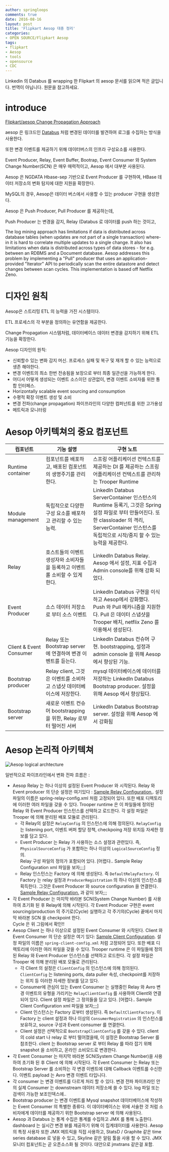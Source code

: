 ```yaml
---
author: springloops
comments: true
date: 2016-08-16
layout: post
title: 'Flipkart Aesop 대충 정리'
categories:
- OPEN SOURCE/Flipkart Aesop
tags:
- flipkart
- Aesop
- tools
- opensource
- CDC
---
```


Linkedin 의 Databus 를 wrapping 한 Flipkart 의 aesop 문서를 읽으며 적은 글입니다.
번역이 아닙니다. 원문을 참고하세요.

# introduce
[Flipkart/aesop Change Propagation Approach](https://github.com/Flipkart/aesop/wiki/Change-Propagation-Approach)

aesop 은 링크드인 [Databus](/archivers/linkedin-databus-introduce-home) 처럼 변경된 데이터를 발견하여 로그를 수집하는 방식을 사용한다.

또한 변경 이벤트를 제공하기 위해 데이터버스의 인프라 구성요소를 사용한다.

Event Producer, Relay, Event Buffer, Bootrap, Event Consumer 와 System Change Number(SCN) 은 매우 매력적이고, Aesop 에서 대부분 사용된다.

Aesop 은 NGDATA Hbase-sep 기반으로 Event Producer 를 구현하여, HBase 데이터 저장소의 변화 탐지에 대한 지원을 확장한다.

MySQL의 경우, Aesop은 데이터 버스에서 사용할 수 있는 producer 구현을 생성한다.

Aesop 은 Push Producer, Pull Producer 를 제공하는데,

Push Producer 는 변경을 감지, Relay (Databus 로 데이터를 push 하는 것이고,

The log mining approach has limitations if data is distributed across database tables (when updates are not part of a single transaction) where-in it is hard to correlate multiple updates to a single change. It also has limitations when data is distributed across types of data stores - for e.g. between an RDBMS and a Document database. Aesop addresses this problem by implementing a "Pull" producer that uses an application-provided "Iterator" API to periodically scan the entire datastore and detect changes between scan cycles. This implementation is based off Netflix Zeno.

# 디자인 원칙

Aesop은 스트리밍 ETL 의 능력을 가진 시스템이다.

ETL 프로세스의 각 부분을 정의하는 유연함을 제공한다.

Change Propagation 시스템처럼, 데이터베이스 데이터 변경을 감지하기 위해 ETL 기능을 확장한다.

Aesop 디자인의 원칙:

* 신뢰할수 있는 변화 감지 머신. 프로세스 실패 및 복구 및 재개 할 수 있는 능력으로 생존 해야한다.
* 변경 이벤트의 최소 한번 전송됨을 보장으로 부터 최종 일관선을 가능하게 한다.
* 어디서 어떻게 생성되는 이벤트 소스이던 상관없이, 변경 이벤트 소비자를 위한 통합 인터페스.
* Horizontally scalable event sourcing and consumption
* 수평적 확장 이벤트 생성 및 소비
* 변경 전파(change propagation) 파이프라인의 다양한 컴퍼넌트를 위한 고가용성
* 메트릭과 모니터링

# Aesop 아키텍쳐의 중요 컴포넌트 

| 컴포넌트 | 기능 설명 | 구현 노트 |
|--------|---------|--------|
| Runtime container | 컴포넌트를 배포하고, 배포된 컴포넌트의 생명주기를 관리한다.| 스프링 어플리케이션 컨텍스트를 제공하는 DI 를 제공하는 스프링 어플리케이션 컨텍스트를 관리하는 Trooper Runtime|
| Module management | 독립적으로 다양한 구성 요소를 배포하고 관리할 수 있는 능력.| LinkedIn Databus ServerContainer 인스턴스의 Runtime 등록기, 그것은 Spring 설정 파일로 부터 만들어진다. 또한 classloader 의 격리, ServerContainer 인스턴스를 독립적으로 시작/중지 할 수 있는 능력을 제공한다.|
| Relay | 호스트들의 이벤트 생성자와 소비자들을 등록하고 이벤트롤 소비할 수 있게 한다.| LinkedIn Databus Relay. Aesop 에서 설정, 지표 수집과 Admin console를 위해 강화 되었다. |
| Event Producer | 소스 데이터 저장소로 부터 소스 이벤트 | LinkedIn Databus 구현을 이식하고 Aesop에서 강화했다. Push 와 Pull 메카니즘을 지원한다. Pull 은 데이터 스냅샷을 Trooper 배치, netflix Zeno 를 이용해서 생성된다.|
| Client & Event Consumer | Relay 또는 Bootstrap server 에 연결하여 변경 이벤트를 듣는다. | LinkedIn Databus 컨슈머 구현. bootstrapping, 설정과 admin console 을 위해 Aesop 에서 향상된 기능.|
| Bootstrap producer | Relay client, 그것은 이벤트를 소비하고 스냅샷 데이터베이스에 저장한다. | mysql 데이터베이스에 데이터를 저장하는 LinkedIn Databus Bootstrap producer. 설정을 위해 Aesop 에서 향상됬다.|
| Bootstrap server | 새로운 이벤트 컨슈머 bootstrapping 을 위한, Relay 로부터 떨어진 서버 | LinkedIn Databus Bootstrap server. 설정을 위해 Aesop 에서 강화됨 |

# Aesop 논리적 아키텍쳐
![Aesop logical archtecture](https://github.com/Flipkart/aesop/raw/master/docs/Overall_architecture.png)

일반적으로 파이프라인에서 변화 전파 흐름은 :

* Aesop Relay 는 하나 이상의 설정된 Event Producer 와 시작된다. Relay 와 Event producer 의 단순 설정은 여기있다 : [Sample Relay Configuration.](https://github.com/Flipkart/aesop/blob/master/samples/sample-hbase-relay/src/main/resources/external/spring-relay-config.xml). 설정 파일의 이름은 spring-relay-config.xml 처럼 고정되어 있다. 또한 배포 디렉토리에 이러한 여러 파일을 갖을 수 있다.
Trooper runtime 은 이 파일들에 정의된 Relay 와 Event Producer 인스턴스를 선택하고 로드한다.
각 설정 파일은 Trooper 에 의해 분리된 배포 모듈로 관리된다.
	* 각 Relay의 설정은 `RelayConfig` 의 인스턴스에 의해 정의된다. `RelayConfig`는 listening port, 이벤트 버퍼 할당 정책, checkpoing 저장 위치등 자세한 정보를 담고 있다.
	* Event Producer 는 Relay 가 사용하는 소스 설정과 관련있다. 즉, `PhysicalSourceConfig` 가 포함하는 하나 이상의 `LogicalSourceConfig` 정의.<br/>
	Relay 구성 파일의 정의가 포함되어 있다. [어렵다.. Sample Relay Configuration xml 파일을 보자;;;]
	* Relay 인스턴스는 Factory 에 의해 생성된다. 즉 `DefaultRelayFactory`. 이 Factory 는 relay 설정과 `ProducerRegistration` 의 하나 이상의 인스턴스를 획득한다. 그것은 Event Producer 와 source configuration 을 연결한다.<br/>
	[Sample Relay Configuration.](https://github.com/Flipkart/aesop/blob/master/samples/sample-hbase-relay/src/main/resources/external/spring-relay-config.xml) 과 같이 보자;;;
* 각 Event Producer 는 마지막 바라본 SCN(System Change Number) 를 사용하여 초기화 된 후 Relay에 의해 시작된다. 각 Event Producer 구현은 event sourcing/production 의 주기로(Cycle) 실행하고 각 주기의(Cycle) 끝에서 마지막 바라본 SCN 을 checkpoint 한다. <br/> Cycle 은 위 그림에서 확인!!
* Aesop Client 는 하나 이상으로 설정된 Event Consumer 와 시작된다. Client 와 Event Consumer 의 단순 설정은 여기 있다: [Sample Client Configuration](https://github.com/Flipkart/aesop/blob/master/samples/sample-client/src/main/resources/external/spring-client-config.xml). 설정 파일의 이름은 `spring-client-config.xml` 처럼 고정되어 있다. 또한 배포 디렉토리에 이러한 여러 파일을 갖을 수 있다. Trooper runtime 은 이 파일들에 정의된 Relay 와 Event Producer 인스턴스를 선택하고 로드한다. 각 설정 파일은 Trooper 에 의해 분리된 배포 모듈로 관리된다.
	* 각 Client 의 설정은 `ClientConfig` 의 인스턴스에 의해 정의된다. `ClientConfig` 는 listening ports, data puller 속성, checkpoint를 저장하는 위치 등 이러한 자세한 정보를 담고 있다.
	* Consumer에 관심이 있는 Event Consumer 는 실행중인 Relay 와 Avro 변경 이벤트의 유형을 가리키는 `RelayClientConfig` 를 사용하여 Client와 연결되어 있다. Client 설정 파일은 그 정의들을 담고 있다.  [어렵다.. Sample Client Configuration xml 파일을 보자;;;]
	* Client 인스턴스는 Factory 로부터 생성된다. 즉 `DefaultClientFactory`. 이 Factory 는 client 설정과 하나 이상의 `ConsumerRegistration` 의 인스턴스를 보유하고, source 구성과 Event consumer 를 연결한다.
	* Client 설정은 선택적으로 `BootstrapClientConfig` 를 갖을 수 있다. client 의 cold start 나 relay 로 부터 떨어졌을때, 이 설정은 Bootstrap Server 를 참조한다. client 는 Bootstrap server 로 부터 Relay 를 따라 잡기 위해 snapshot 을 소비하고, 온라인 소비모드로 변경한다.
* 각 Event Consumer 는 마지막 바라본 SCN(System Change Number)을 사용하여 초기화 된 후 Client 에 의해 시작된다.
각 Event Consumer 는 Relay 또는 Bootstrap Server 를 소비하는 각 변경 이벤트에 대해 Callback 이벤트를 수신한다. 이벤트 payload 는 Avro 변경 이벤트 타입니다.
* 각 consumer 는 변경 이벤트를 다르게 처리 할 수 있다. 변경 전파 파이프라인 안의 실제 Consumer 는 downstream 데이터 저장소에 쓸 수 있다. log 파일 또는 검색이 가능한 보조인덱스에..
* Bootstrap producer 는 변경 이벤트를 Mysql snapshot 데이터베이스에 작성하는 Event Consumer 의 특별한 종류다.
이 데이터베이스는 위에 서술한 것 처럼 소비자에게 데이터를 제공하기 위한 Bootstrap server 에 의해 사용된다.
* Aesop 과 Databus 는 통계 수집은 통계를 수집하고 JMX 를 통해 노출한다.
dashboard 는 실시간 변경 뷰를 제공하기 위해 이 집계데이터를 사용한다. Aesop 의 특정 사용자 또한 JMX 메트릭을 직접 사용하고, StatsD / Graphite 같은 time series database 로 넣을 수 있고, Skyline 같은 알림 툴을 사용 할 수 있다.
JMX 모니터 컴포넌트는 곧 오픈소스화 될 것이다. 대안으로 jmxtrans 같은걸 포함.


